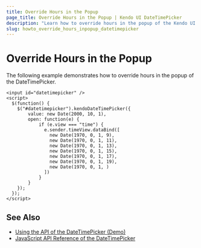 ```yaml
---
title: Override Hours in the Popup
page_title: Override Hours in the Popup | Kendo UI DateTimePicker
description: "Learn how to override hours in the popup of the Kendo UI DateTimePicker widget."
slug: howto_override_hours_inpopup_datetimepicker
---
```


# Override Hours in the Popup

The following example demonstrates how to override hours in the popup of the DateTimePicker.

```dojo
<input id="datetimepicker" />
<script>
  $(function() {
    $("#datetimepicker").kendoDateTimePicker({
        value: new Date(2000, 10, 1),
        open: function(e) {
			if (e.view === "time") {
              e.sender.timeView.dataBind([
                new Date(1970, 0, 1, 9),
                new Date(1970, 0, 1, 11),
                new Date(1970, 0, 1, 13),
                new Date(1970, 0, 1, 15),
                new Date(1970, 0, 1, 17),
                new Date(1970, 0, 1, 19),
                new Date(1970, 0, 1, )
              ])
            }
        }
    });
  });
</script>
```

## See Also

* [Using the API of the DateTimePicker (Demo)](https://demos.telerik.com/kendo-ui/datetimepicker/api)
* [JavaScript API Reference of the DateTimePicker](/api/javascript/ui/datetimepicker)
